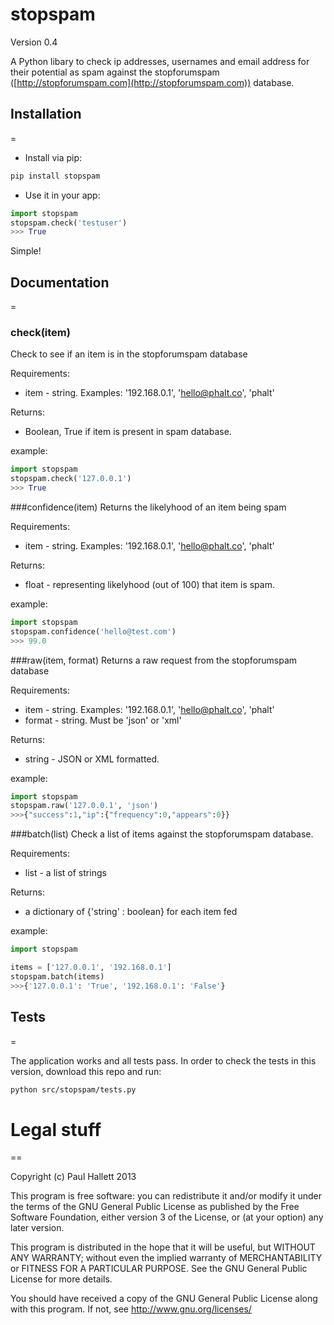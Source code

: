 # stopspam

Version 0.4

A Python libary to check ip addresses, usernames and email address for their potential as spam against the stopforumspam ([http://stopforumspam.com](http://stopforumspam.com)) database.


## Installation
=

* Install via pip:

```bash
pip install stopspam
```

* Use it in your app:

```python
import stopspam
stopspam.check('testuser')
>>> True
```

Simple!

## Documentation
=

### check(item)
Check to see if an item is in the stopforumspam database

Requirements:

* item - string. Examples: '192.168.0.1', 'hello@phalt.co', 'phalt'

Returns:

* Boolean, True if item is present in spam database.


example:

```python
import stopspam
stopspam.check('127.0.0.1')
>>> True
```

###confidence(item)
Returns the likelyhood of an item being spam

Requirements:

* item - string. Examples: '192.168.0.1', 'hello@phalt.co', 'phalt'

Returns:
* float - representing likelyhood (out of 100) that item is spam.


example:
```python
import stopspam
stopspam.confidence('hello@test.com')
>>> 99.0
```

###raw(item, format)
Returns a raw request from the stopforumspam database

Requirements:

* item - string. Examples:  '192.168.0.1', 'hello@phalt.co', 'phalt'
* format - string. Must be 'json' or 'xml'

Returns:
* string - JSON or XML formatted.

example:
```python
import stopspam
stopspam.raw('127.0.0.1', 'json')
>>>{"success":1,"ip":{"frequency":0,"appears":0}}
```

###batch(list)
Check a list of items against the stopforumspam database.

Requirements:

* list - a list of strings

Returns:

* a dictionary of {'string' : boolean} for each item fed

example:
```python
import stopspam

items = ['127.0.0.1', '192.168.0.1']
stopspam.batch(items)
>>>{'127.0.0.1': 'True', '192.168.0.1': 'False'}
```

## Tests
=

The application works and all tests pass.
In order to check the tests in this version, download this repo and run:
```bash
python src/stopspam/tests.py
```

# Legal stuff
==

Copyright (c) Paul Hallett 2013

This program is free software: you can redistribute it and/or modify
it under the terms of the GNU General Public License as published by
the Free Software Foundation, either version 3 of the License, or
(at your option) any later version.

This program is distributed in the hope that it will be useful,
but WITHOUT ANY WARRANTY; without even the implied warranty of
MERCHANTABILITY or FITNESS FOR A PARTICULAR PURPOSE.  See the
GNU General Public License for more details.

You should have received a copy of the GNU General Public License
along with this program.  If not, see <http://www.gnu.org/licenses/>
